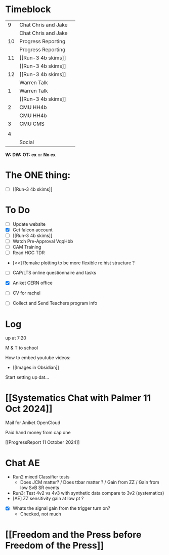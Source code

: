 # Timeblock

|     |                     |     |
| --- | ------------------- | --- |
| 9   | Chat Chris and Jake |     |
|     | Chat Chris and Jake |     |
| 10  | Progress Reporting  |     |
|     | Progress Reporting  |     |
| 11  | [[Run-3 4b skims]]  |     |
|     | [[Run-3 4b skims]]  |     |
| 12  | [[Run-3 4b skims]]  |     |
|     | Warren Talk         |     |
| 1   | Warren Talk         |     |
|     | [[Run-3 4b skims]]  |     |
| 2   | CMU HH4b            |     |
|     | CMU HH4b            |     |
| 3   | CMU CMS             |     |
|     |                     |     |
| 4   |                     |     |
|     | Social              |     |

**W:**
**DW:**
**OT:**
**ex** or **No ex**

# The ONE thing: 
- [ ] [[Run-3 4b skims]]


# To Do
- [ ] Update website
- [x] Get falcon account 
- [ ] [[Run-3 4b skims]]
- [ ] Watch Pre-Approval VqqHbb
- [ ] CAM Training
- [ ] Read HGC TDR
- [<<] Remake plotting to be more flexible re:hist structure ? 
- [ ]  CAP/LTS online questionnaire and tasks
- [x] Aniket CERN office
- [ ] CV for rachel
- [ ] Collect and Send Teachers program info


# Log

up at 7:20

M & T to school

How to embed youtube videos:
- [[Images in Obsidian]]

Start setting up dat...

# [[Systematics Chat with Palmer 11 Oct 2024]]

Mail for Aniket OpenCloud

Paid hand money from cap one

[[ProgressReport 11 October 2024]]

# Chat AE
- Run2 mixed Classifier tests
	- Does JCM matter? / Does ttbar matter ? / Gain from ZZ / Gain from low SvB SR events
- Run3: Test 4v2 vs 4v3 with synthetic data compare to 3v2 (systematics)
- [AE] ZZ sensitivity gain at low pt ?
- [x] Whats the signal gain from the trigger turn on?
	- Checked, not much

# [[Freedom and the Press before Freedom of the Press]]

